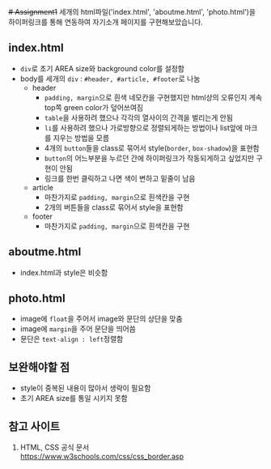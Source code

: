 ~~# Assignment1~~
세개의 html파일('index.html', 'aboutme.html', 'photo.html')을 하이퍼링크를 통해 연동하여 자기소개 페이지를 구현해보았습니다.

## index.html
* `div`로 초기 AREA size와 background color를 설정함
* body를 세개의 `div` : `#header, #article, #footer`로 나눔
  * header   
    * `padding, margin`으로 흰색 네모칸을 구현했지만 html상의 오류인지 계속 top쪽 green color가 덮어쓰여짐
    * `table`을 사용하려 했으나 각각의 열사이의 간격을 벌리는게 안됨
    * `li`를 사용하려 했으나 가로방향으로 정렬되게하는 방법이나 list앞에 마크를 지우는 방법을 모름
    * 4개의 `button`들을 class로 묶어서 style(`border`, `box-shadow`)을 표현함
    * `button`의 어느부분을 누르던 간에 하이퍼링크가 작동되게하고 싶었지만 구현이 안됨
    * 링크를 한번 클릭하고 나면 색이 변하고 밑줄이 남음
  * article
    * 마찬가지로 `padding, margin`으로 흰색칸을 구현
    * 2개의 버튼들을 class로 묶어서 style을 표현함
  * footer
    * 마찬가지로 `padding, margin`으로 흰색칸을 구현

## aboutme.html
* index.html과 style은 비슷함

## photo.html
* image에 `float`을 주어서 image와 문단의 상단을 맞춤
* image에 `margin`을 주어 문단을 띄어씀
* 문단은 `text-align : left`정렬함

## 보완해야할 점
* style이 중복된 내용이 많아서 생략이 필요함
* 초기 AREA size를 통일 시키지 못함

## 참고 사이트
1. HTML, CSS 공식 문서   
https://www.w3schools.com/css/css_border.asp
